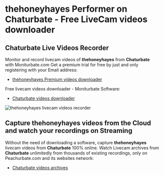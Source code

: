 # thehoneyhayes Performer on Chaturbate - Free LiveCam videos downloader

## Chaturbate Live Videos Recorder

Monitor and record livecam videos of **thehoneyhayes** from **Chaturbate** with Moniturbate.com
Get a premium trial for free by just and only registering with your Email address:
* [thehoneyhayes Premium videos downloader](https://moniturbate.com/request-demo-licence-key.html)

Free livecam videos downloader - Moniturbate Software:
* [Chaturbate videos downloader](https://moniturbate.com/moniturbate-download-software.html)

![thehoneyhayes livecam videos recorder](https://peachurnet.com/templates/moniturbate-software.png)


## Capture thehoneyhayes videos from the Cloud and watch your recordings on Streaming

Without the need of downloading a software, capture **thehoneyhayes** livecam videos from **Chaturbate** 100% online.
Watch Livecam archives from **Chaturbate** unlimitedly from thousands of existing recordings, only on Peachurbate.com and its websites network:
* [Chaturbate videos archives](https://peachurnet.com/)